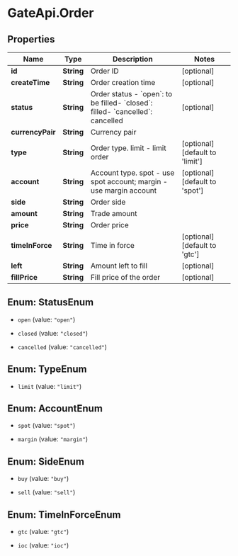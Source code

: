 # GateApi.Order

## Properties
Name | Type | Description | Notes
------------ | ------------- | ------------- | -------------
**id** | **String** | Order ID | [optional] 
**createTime** | **String** | Order creation time | [optional] 
**status** | **String** | Order status  - &#x60;open&#x60;: to be filled- &#x60;closed&#x60;: filled- &#x60;cancelled&#x60;: cancelled | [optional] 
**currencyPair** | **String** | Currency pair | 
**type** | **String** | Order type. limit - limit order | [optional] [default to &#39;limit&#39;]
**account** | **String** | Account type. spot - use spot account; margin - use margin account | [optional] [default to &#39;spot&#39;]
**side** | **String** | Order side | 
**amount** | **String** | Trade amount | 
**price** | **String** | Order price | 
**timeInForce** | **String** | Time in force | [optional] [default to &#39;gtc&#39;]
**left** | **String** | Amount left to fill | [optional] 
**fillPrice** | **String** | Fill price of the order | [optional] 


<a name="StatusEnum"></a>
## Enum: StatusEnum


* `open` (value: `"open"`)

* `closed` (value: `"closed"`)

* `cancelled` (value: `"cancelled"`)




<a name="TypeEnum"></a>
## Enum: TypeEnum


* `limit` (value: `"limit"`)




<a name="AccountEnum"></a>
## Enum: AccountEnum


* `spot` (value: `"spot"`)

* `margin` (value: `"margin"`)




<a name="SideEnum"></a>
## Enum: SideEnum


* `buy` (value: `"buy"`)

* `sell` (value: `"sell"`)




<a name="TimeInForceEnum"></a>
## Enum: TimeInForceEnum


* `gtc` (value: `"gtc"`)

* `ioc` (value: `"ioc"`)




